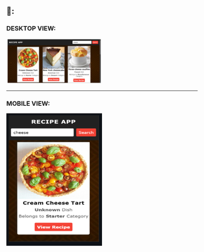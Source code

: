 
🔗: 
---

### DESKTOP VIEW:
<img src="./desktop-view.png" width="50%"/>

---

### MOBILE VIEW:
<img src="./mobile-view.png" width="50%"/>
